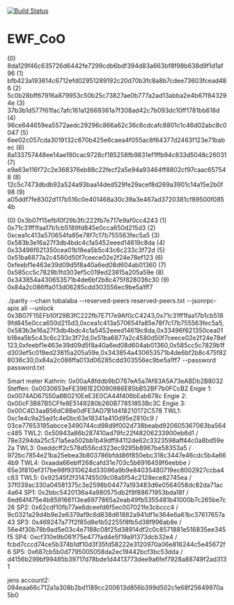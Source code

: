 [![Build Status](https://travis-ci.com/slockit/ewf-coo.svg?token=iD2Nqht5JGMVVzTXG9xx&branch=develop)](https://travis-ci.com/slockit/ewf-coo)

# EWF_CoO
(0) 8da129f46c635726d6442fe7299cdb6bdf394d83a663bf8f98b638d9f1d1af96
(1) bfb423a193614c6712efd02951289192c20d70b3fc8a8b7cdee73603fcead486
(2) 5c0b28bff67916a879953c50b25c73827ae0b777a2ad13abba2e4b67f843294e
(3) 37b3b1d577f61fac7afc161a12669361a7f308ad42c7b093dc10ff1781bb618d
(4) 96ce644659ea5572aedc29296c866a62c36c6cdcafc8801c1c46d02abc8c0047
(5) 6ee02c057cda3019132c670b425e6caea4f055ac8f64377d2463f123e71babec
(6) 8a133757448ee14ae190cac9728cf185258fb9831ef1ffb94c833d5048c26031
(7) e9a63e116f72c2e368376eb88c22fecf2a5e94a93464ff8802cf97caac657548
(8) 12c5c7473dbdb92a524a93baa14ded529fe29acef8d269a3901c14a15e2b0f98
(9) a05ddf7fe8302d117b516c0e401468a30c39a3e467ad3720381cf89500f0854b


(0) 0x3b07f15efb10f29b3fc222fb7e717e9af0cc4243
(1) 0x71c31ff1faa17b1cb5189fd845e0cca650d215d3
(2) 0xcea1c413a570654fa85e78f7c17b755563fec5a5
(3) 0x583b3e16a27f3db4bdc4c1a5452eeed14619c8da
(4) 0x33496f621350cea01b18ea5b5c43c6c233c3f72d
(5) 0x51ba6877a2c4580d50f7ceece02e2f24e78ef123
(6) 0xfeebf1e463e39d09d5f8a40a6ed08d604ab01360
(7) 0x585cc5c7829b1fd303ef5c019ed23815a205a59e
(8) 0x343854a430653571b4de6bf2b8c475f828036c30
(9) 0x84a2c086ffa013d06285cdd303556ec9be5a1ff7

./parity --chain tobalaba --reserved-peers reserved-peers.txt --jsonrpc-apis all --unlock 0x3B07F15EFb10f29B3fC222fb7E717e9Af0cC4243,0x71c31ff1faa17b1cb5189fd845e0cca650d215d3,0xcea1c413a570654fa85e78f7c17b755563fec5a5,0x583b3e16a27f3db4bdc4c1a5452eeed14619c8da,0x33496f621350cea01b18ea5b5c43c6c233c3f72d,0x51ba6877a2c4580d50f7ceece02e2f24e78ef123,0xfeebf1e463e39d09d5f8a40a6ed08d604ab01360,0x585cc5c7829b1fd303ef5c019ed23815a205a59e,0x343854a430653571b4de6bf2b8c475f828036c30,0x84a2c086ffa013d06285cdd303556ec9be5a1ff7 --password password.txt


Smart meter 
Kathrin: 0x00aA8fddb9bD787eA5a7Af83A5A73eABDb2B8032 
Steffen: 0x0030653eFE3961E2D090986E85bB52BF7b0FCcB2
Engie 1: 0x0074AD67550a8B0210EeE3E0CA44f406bEab678c
Engie 2: 0x00cF3B87B5CFfe8E5149280b260B77851853Bc3C
Engie 3: 0x00C4D3aaB56dC8Be0dFE3AD7B1d418210172C578
TWL1: 0xc1e4c9a25ad1c4e0bc63e18341a410d95e2810c9 / 03ce77653195abcce3490744cd98d9f002d738beabd920605367063ba564c485
TWL2: 0x50943a86b287410ad79fc22f48206233900eb6d1 / 78e3294da25c571a5ea502bb1b49dff84112de62c3323598aff44c0a8bd59e2a
TWL3: 0xeddcff2c578d556cd323ec9295b8967be58353a5 / 972bc7854e21ba25ebea3b803786bfdd86f850ebc318c3447e46cdc5b4a664b9 
TWL4: 0xaada66ebff268cafd31e703c5b6916459f6eebbe / 65e3f810ef317be98f9310624d33096a9b9e84035480719ec8002927ccba4c83
TWL5: 0x92545f2f314745509c08a5f54c2128ece82745ea / 37f039ac330a04581375c3e2598b04477a193483d6e0564058dc82da71ac4a64
SP1: 0x2bbc5420136a4a980575db2f9f88671953bda18f / 6ed64f475e4b859166113ea6977865a2eab49fb5355481b41000b7c265be7c26
SP2: 0x62cdf10fb77ae6dceefd6f5ec007021fe3cbccc4 / 9c0321a29d4b9e2e6379af9c6d838d61882a941df1e364e6a61bc37617657a43
SP3: 0x469247a77f2f85d8e1b52255f8fb5d38f996ab8e / 56e4f30b78b9ad5e03c4e7188c08f25d38914df2c0c8571881e516835ee345f5
SP4: 0xcf310e9b061f75e477fad4e5f19a91373dcb32e4 / fcbd7cccd74ce5b374b1df10d3f35fd58222e3120970a06e816244c5e45672f6
SP5: 0x687cb5b0d7795005058da2ec19442bcf3bc53dda / d4156b299bf99485b39717d78bde1d4413773dee9a6fef7928a88749f2ad3131

jens account2: 094eaa66c712a1a308b2bd1189cc200613d856b399d502c1e68f25649970a5b0



